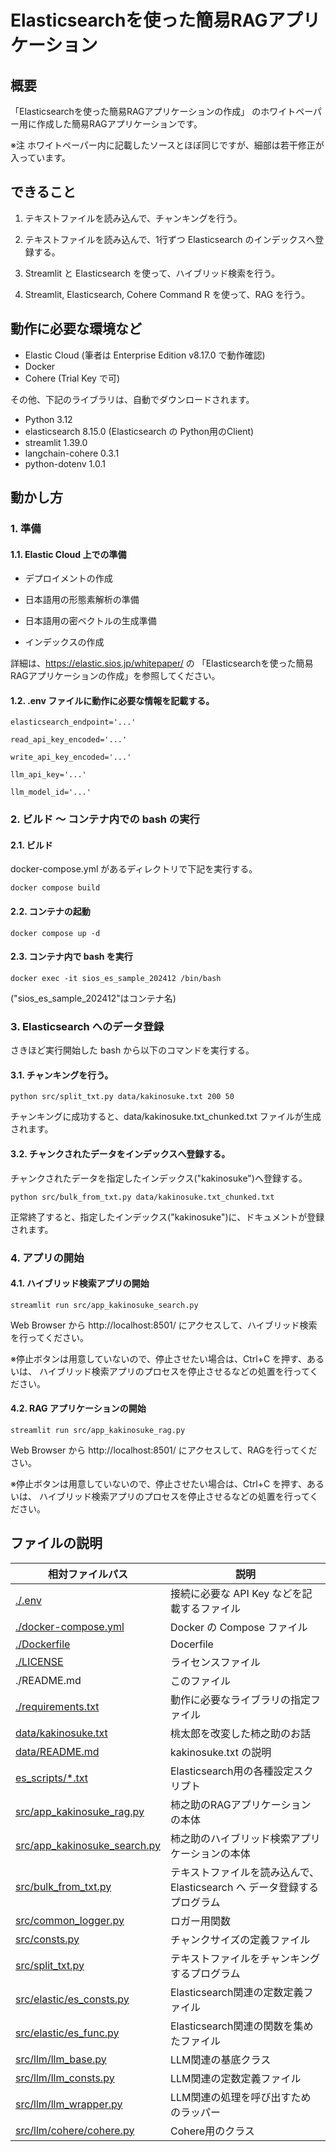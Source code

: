 # Elasticsearchを使った簡易RAGアプリケーション

## 概要

「Elasticsearchを使った簡易RAGアプリケーションの作成」
のホワイトペーパー用に作成した簡易RAGアプリケーションです。

※注 ホワイトペーパー内に記載したソースとほぼ同じですが、細部は若干修正が入っています。

## できること

1. テキストファイルを読み込んで、チャンキングを行う。

2. テキストファイルを読み込んで、1行ずつ Elasticsearch のインデックスへ登録する。

3. Streamlit と Elasticsearch を使って、ハイブリッド検索を行う。

4. Streamlit, Elasticsearch, Cohere Command R を使って、RAG を行う。

## 動作に必要な環境など

- Elastic Cloud (筆者は Enterprise Edition v8.17.0 で動作確認)
- Docker
- Cohere (Trial Key で可)

その他、下記のライブラリは、自動でダウンロードされます。

- Python 3.12
- elasticsearch 8.15.0 (Elasticsearch の Python用のClient)
- streamlit 1.39.0
- langchain-cohere 0.3.1
- python-dotenv 1.0.1


## 動かし方

### 1. 準備

#### 1.1. Elastic Cloud 上での準備

- デプロイメントの作成

- 日本語用の形態素解析の準備

- 日本語用の密ベクトルの生成準備

- インデックスの作成

詳細は、https://elastic.sios.jp/whitepaper/ の
「Elasticsearchを使った簡易RAGアプリケーションの作成」を参照してください。


#### 1.2. .env ファイルに動作に必要な情報を記載する。

```
elasticsearch_endpoint='...'

read_api_key_encoded='...'

write_api_key_encoded='...'

llm_api_key='...'

llm_model_id='...'
```


### 2. ビルド ～ コンテナ内での bash の実行

#### 2.1. ビルド

docker-compose.yml があるディレクトリで下記を実行する。

```docker compose build```

#### 2.2. コンテナの起動

```docker compose up -d```

#### 2.3. コンテナ内で bash を実行

```docker exec -it sios_es_sample_202412 /bin/bash```

("sios_es_sample_202412"はコンテナ名)




### 3. Elasticsearch へのデータ登録

さきほど実行開始した bash から以下のコマンドを実行する。

#### 3.1. チャンキングを行う。

```python src/split_txt.py data/kakinosuke.txt 200 50```

チャンキングに成功すると、data/kakinosuke.txt_chunked.txt ファイルが生成されます。

#### 3.2. チャンクされたデータをインデックスへ登録する。

チャンクされたデータを指定したインデックス("kakinosuke")へ登録する。

```python src/bulk_from_txt.py data/kakinosuke.txt_chunked.txt```

正常終了すると、指定したインデックス("kakinosuke")に、ドキュメントが登録されます。

### 4. アプリの開始

#### 4.1. ハイブリッド検索アプリの開始

```streamlit run src/app_kakinosuke_search.py```

Web Browser から http://localhost:8501/ にアクセスして、ハイブリッド検索を行ってください。

※停止ボタンは用意していないので、停止させたい場合は、Ctrl+C を押す、あるいは、
ハイブリッド検索アプリのプロセスを停止させるなどの処置を行ってください。

#### 4.2. RAG アプリケーションの開始

```streamlit run src/app_kakinosuke_rag.py```

Web Browser から http://localhost:8501/ にアクセスして、RAGを行ってください。

※停止ボタンは用意していないので、停止させたい場合は、Ctrl+C を押す、あるいは、
ハイブリッド検索アプリのプロセスを停止させるなどの処置を行ってください。

## ファイルの説明

| 相対ファイルパス | 説明 |
|---|---|
| [./.env](./.env) | 接続に必要な API Key などを記載するファイル |
| [./docker-compose.yml](./docker-compose.yml) | Docker の Compose ファイル |
| [./Dockerfile](./Dockerfile) | Docerfile |
| [./LICENSE](./LICENSE) | ライセンスファイル |
| ./README.md | このファイル |
| [./requirements.txt](./requirements.txt) | 動作に必要なライブラリの指定ファイル |
| [data/kakinosuke.txt](data/kakinosuke.txt) | 桃太郎を改変した柿之助のお話 |
| [data/README.md](data/README.md) | kakinosuke.txt の説明 |
| [es_scripts/*.txt](es_scripts/) | Elasticsearch用の各種設定スクリプト |
| [src/app_kakinosuke_rag.py](src/app_kakinosuke_rag.py) | 柿之助のRAGアプリケーションの本体 |
| [src/app_kakinosuke_search.py](src/app_kakinosuke_search.py) | 柿之助のハイブリッド検索アプリケーションの本体 |
| [src/bulk_from_txt.py](src/bulk_from_txt.py) | テキストファイルを読み込んで、Elasticsearch へ データ登録するプログラム |
| [src/common_logger.py](src/common_logger.py) | ロガー用関数 |
| [src/consts.py](src/consts.py) | チャンクサイズの定義ファイル |
| [src/split_txt.py](src/split_txt.py) | テキストファイルをチャンキングするプログラム |
| [src/elastic/es_consts.py](src/elastic/es_consts.py) | Elasticsearch関連の定数定義ファイル |
| [src/elastic/es_func.py](src/elastic/es_func.py) | Elasticsearch関連の関数を集めたファイル |
| [src/llm/llm_base.py](src/llm/llm_base.py) | LLM関連の基底クラス |
| [src/llm/llm_consts.py](src/llm/llm_consts.py) | LLM関連の定数定義ファイル |
| [src/llm/llm_wrapper.py](src/llm/llm_wrapper.py) | LLM関連の処理を呼び出すためのラッパー |
| [src/llm/cohere/cohere.py](src/llm/cohere/cohere.py) | Cohere用のクラス |

